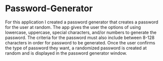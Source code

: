 # Password-Generator

For this application I created a password generator that creates a password for the user at random. The app gives the user the options of using lowercase, uppercase, special characters, and/or numbers to generate the password. The criteria for the password must also include between 8-128 characters in order for password to be generated. Once the user confirms the type of password they want, a randomized password is created at random and is displayed in the password generator window. 



